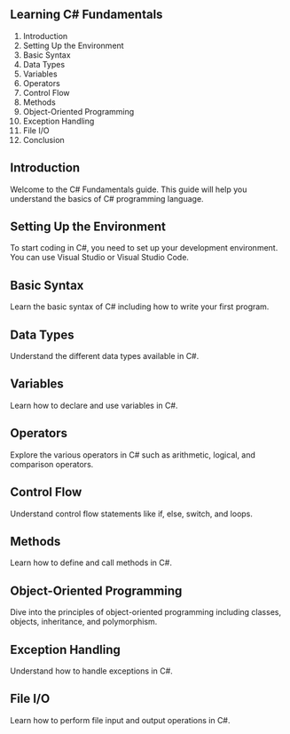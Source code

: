 ## Learning C# Fundamentals
1. Introduction
2. Setting Up the Environment
3. Basic Syntax
4. Data Types
5. Variables
6. Operators
7. Control Flow
8. Methods
9. Object-Oriented Programming
10. Exception Handling
11. File I/O
12. Conclusion

## Introduction
Welcome to the C# Fundamentals guide. This guide will help you understand the basics of C# programming language.

## Setting Up the Environment
To start coding in C#, you need to set up your development environment. You can use Visual Studio or Visual Studio Code.

## Basic Syntax
Learn the basic syntax of C# including how to write your first program.

## Data Types
Understand the different data types available in C#.

## Variables
Learn how to declare and use variables in C#.

## Operators
Explore the various operators in C# such as arithmetic, logical, and comparison operators.

## Control Flow
Understand control flow statements like if, else, switch, and loops.

## Methods
Learn how to define and call methods in C#.

## Object-Oriented Programming
Dive into the principles of object-oriented programming including classes, objects, inheritance, and polymorphism.

## Exception Handling
Understand how to handle exceptions in C#.

## File I/O
Learn how to perform file input and output operations in C#.
